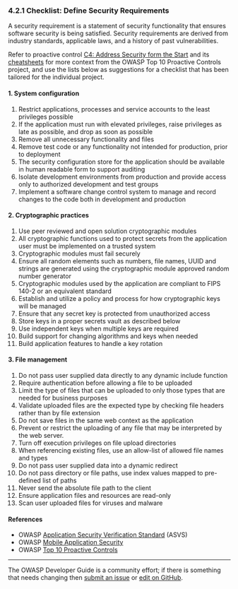 ### 4.2.1 Checklist: Define Security Requirements

A security requirement is a statement of security functionality that ensures software security is being satisfied.
Security requirements are derived from industry standards, applicable laws, and a history of past vulnerabilities.

Refer to proactive control [C4: Address Security form the Start][control4] and its [cheatsheets][csproactive-c1]
for more context from the OWASP Top 10 Proactive Controls project,
and use the lists below as suggestions for a checklist that has been tailored for the individual project.

#### 1. System configuration

1. Restrict applications, processes and service accounts to the least privileges possible
2. If the application must run with elevated privileges, raise privileges as late as possible, and drop as soon as possible
3. Remove all unnecessary functionality and files
4. Remove test code or any functionality not intended for production, prior to deployment
5. The security configuration store for the application should be available in human readable form to support auditing
6. Isolate development environments from production and provide access only to authorized development and test groups
7. Implement a software change control system to manage and record changes to the code both in development and production

#### 2. Cryptographic practices

1. Use peer reviewed and open solution cryptographic modules
2. All cryptographic functions used to protect secrets from the application user must be implemented on a trusted system
3. Cryptographic modules must fail securely
4. Ensure all random elements such as numbers, file names, UUID and strings are generated
    using the cryptographic module approved random number generator
5. Cryptographic modules used by the application are compliant to FIPS 140-2 or an equivalent standard
6. Establish and utilize a policy and process for how cryptographic keys will be managed
7. Ensure that any secret key is protected from unauthorized access
8. Store keys in a proper secrets vault as described below
9. Use independent keys when multiple keys are required
10. Build support for changing algorithms and keys when needed
11. Build application features to handle a key rotation

#### 3. File management

1. Do not pass user supplied data directly to any dynamic include function
2. Require authentication before allowing a file to be uploaded
3. Limit the type of files that can be uploaded to only those types that are needed for business purposes
4. Validate uploaded files are the expected type by checking file headers rather than by file extension
5. Do not save files in the same web context as the application
6. Prevent or restrict the uploading of any file that may be interpreted by the web server.
7. Turn off execution privileges on file upload directories
8. When referencing existing files, use an allow-list of allowed file names and types
9. Do not pass user supplied data into a dynamic redirect
10. Do not pass directory or file paths, use index values mapped to pre-defined list of paths
11. Never send the absolute file path to the client
12. Ensure application files and resources are read-only
13. Scan user uploaded files for viruses and malware

#### References

* OWASP [Application Security Verification Standard][asvs] (ASVS)
* OWASP [Mobile Application Security][mas]
* OWASP [Top 10 Proactive Controls][proactive10]

----

The OWASP Developer Guide is a community effort; if there is something that needs changing
then [submit an issue][issue060201] or [edit on GitHub][edit060201].

[asvs]: https://owasp.org/www-project-application-security-verification-standard/
[csproactive-c1]: https://cheatsheetseries.owasp.org/IndexProactiveControls.html#c1-define-security-requirements
[control4]: https://top10proactive.owasp.org/the-top-10/c4-secure-architecture/
[edit060201]: https://github.com/OWASP/DevGuide/blob/main/draft/06-design/02-web-app-checklist/01-define-security-requirements.md
[issue060201]: https://github.com/OWASP/DevGuide/issues/new?labels=enhancement&template=request.md&title=Update:%2006-design/02-web-app-checklist/01-define-security-requirements
[mas]: https://mas.owasp.org/
[proactive10]: https://top10proactive.owasp.org/
